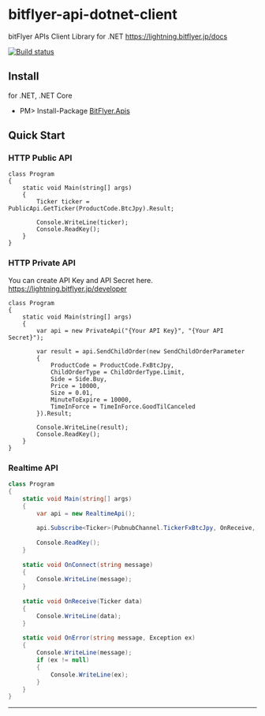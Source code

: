 # bitflyer-api-dotnet-client

bitFlyer APIs Client Library for .NET https://lightning.bitflyer.jp/docs

[![Build status](https://ci.appveyor.com/api/projects/status/ejbfftj9qdkc69mp/branch/master?svg=true)](https://ci.appveyor.com/project/kiyoaki/bitflyer-api-dotnet-client/branch/master)

Install
---
for .NET, .NET Core

* PM> Install-Package [BitFlyer.Apis](https://www.nuget.org/packages/BitFlyer.Apis)

Quick Start
---
### HTTP Public API

```
class Program
{
    static void Main(string[] args)
    {
        Ticker ticker = PublicApi.GetTicker(ProductCode.BtcJpy).Result;
        
        Console.WriteLine(ticker);
        Console.ReadKey();
    }
}
```

### HTTP Private API

You can create API Key and API Secret here.
https://lightning.bitflyer.jp/developer

```
class Program
{
    static void Main(string[] args)
    {
        var api = new PrivateApi("{Your API Key}", "{Your API Secret}");
        
        var result = api.SendChildOrder(new SendChildOrderParameter
        {
            ProductCode = ProductCode.FxBtcJpy,
            ChildOrderType = ChildOrderType.Limit,
            Side = Side.Buy,
            Price = 10000,
            Size = 0.01,
            MinuteToExpire = 10000,
            TimeInForce = TimeInForce.GoodTilCanceled
        }).Result;
        
        Console.WriteLine(result);
        Console.ReadKey();
    }
}
```

### Realtime API

```csharp
class Program
{
    static void Main(string[] args)
    {
        var api = new RealtimeApi();
        
        api.Subscribe<Ticker>(PubnubChannel.TickerFxBtcJpy, OnReceive, OnConnect, OnError);
        
        Console.ReadKey();
    }
    
    static void OnConnect(string message)
    {
        Console.WriteLine(message);
    }
    
    static void OnReceive(Ticker data)
    {
        Console.WriteLine(data);
    }
    
    static void OnError(string message, Exception ex)
    {
        Console.WriteLine(message);
        if (ex != null)
        {
            Console.WriteLine(ex);
        }
    }
}
```

---
